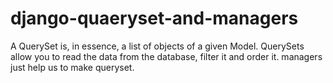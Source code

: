 # django-quaeryset-and-managers
A QuerySet is, in essence, a list of objects of a given Model. QuerySets allow you to read the data from the database, filter it and order it.
managers just help us to make queryset.

